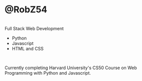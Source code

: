 <h1>@RobZ54</h1> 
<br>
Full Stack Web Development

- Python
- Javascript
- HTML and CSS
<br>
<p>Currently completing Harvard University's CS50 Course on Web Programming with Python and Javascript.</p>


<!---
RobZ54/RobZ54 is a ✨ special ✨ repository because its `README.md` (this file) appears on your GitHub profile.
You can click the Preview link to take a look at your changes.
--->
